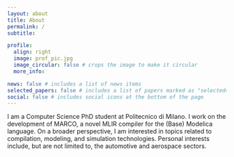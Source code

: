 ```yaml
---
layout: about
title: About
permalink: /
subtitle:

profile:
  align: right
  image: prof_pic.jpg
  image_circular: false # crops the image to make it circular
  more_info:

news: false # includes a list of news items
selected_papers: false # includes a list of papers marked as "selected={true}"
social: false # includes social icons at the bottom of the page
---
```


I am a Computer Science PhD student at Politecnico di Milano.
I work on the development of MARCO, a novel MLIR compiler for the (Base) Modelica language.
On a broader perspective, I am interested in topics related to compilation, modeling, and simulation technologies.
Personal interests include, but are not limited to, the automotive and aerospace sectors.

